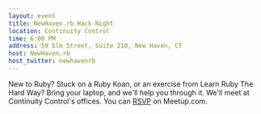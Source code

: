 ```yaml
---
layout: event
title: NewHaven.rb Hack Night
location: Continuity Control
time: 6:00 PM
address: 59 Elm Street, Suite 210, New Haven, CT
host: NewHaven.rb
host_twitter: newhavenrb
---
```

New to Ruby? Stuck on a Ruby Koan, or an exercise from
Learn Ruby The Hard Way? Bring your laptop, and we'll
help you through it. We'll meet at Continuity Control's
offices. You can
[RSVP](http://www.meetup.com/newhavenrb/events/109317332/)
on Meetup.com.